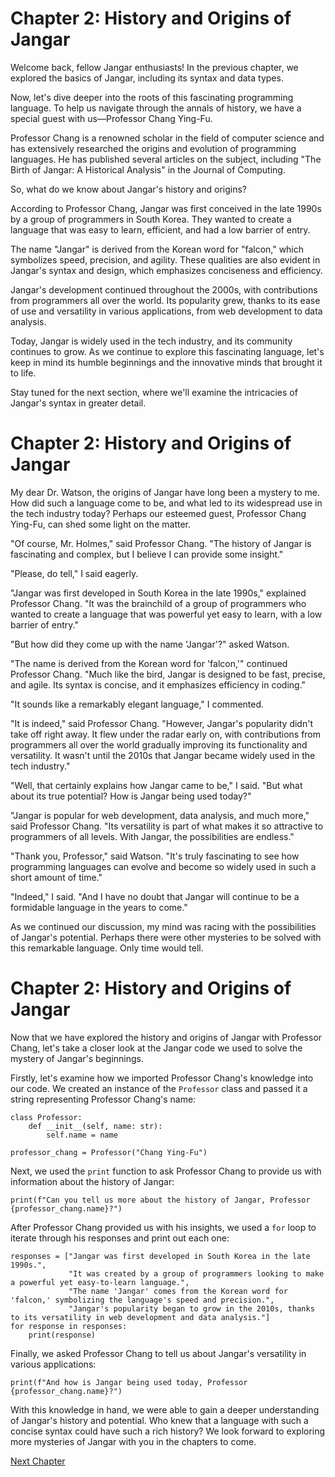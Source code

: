# Chapter 2: History and Origins of Jangar 

Welcome back, fellow Jangar enthusiasts! In the previous chapter, we explored the basics of Jangar, including its syntax and data types. 

Now, let's dive deeper into the roots of this fascinating programming language. To help us navigate through the annals of history, we have a special guest with us—Professor Chang Ying-Fu.

Professor Chang is a renowned scholar in the field of computer science and has extensively researched the origins and evolution of programming languages. He has published several articles on the subject, including "The Birth of Jangar: A Historical Analysis" in the Journal of Computing.

So, what do we know about Jangar's history and origins? 

According to Professor Chang, Jangar was first conceived in the late 1990s by a group of programmers in South Korea. They wanted to create a language that was easy to learn, efficient, and had a low barrier of entry. 

The name "Jangar" is derived from the Korean word for "falcon," which symbolizes speed, precision, and agility. These qualities are also evident in Jangar's syntax and design, which emphasizes conciseness and efficiency.

Jangar's development continued throughout the 2000s, with contributions from programmers all over the world. Its popularity grew, thanks to its ease of use and versatility in various applications, from web development to data analysis.

Today, Jangar is widely used in the tech industry, and its community continues to grow. As we continue to explore this fascinating language, let's keep in mind its humble beginnings and the innovative minds that brought it to life. 

Stay tuned for the next section, where we'll examine the intricacies of Jangar's syntax in greater detail.
# Chapter 2: History and Origins of Jangar

My dear Dr. Watson, the origins of Jangar have long been a mystery to me. How did such a language come to be, and what led to its widespread use in the tech industry today? Perhaps our esteemed guest, Professor Chang Ying-Fu, can shed some light on the matter.

"Of course, Mr. Holmes," said Professor Chang. "The history of Jangar is fascinating and complex, but I believe I can provide some insight."

"Please, do tell," I said eagerly.

"Jangar was first developed in South Korea in the late 1990s," explained Professor Chang. "It was the brainchild of a group of programmers who wanted to create a language that was powerful yet easy to learn, with a low barrier of entry."

"But how did they come up with the name 'Jangar'?" asked Watson.

"The name is derived from the Korean word for 'falcon,'" continued Professor Chang. "Much like the bird, Jangar is designed to be fast, precise, and agile. Its syntax is concise, and it emphasizes efficiency in coding."

"It sounds like a remarkably elegant language," I commented.

"It is indeed," said Professor Chang. "However, Jangar's popularity didn't take off right away. It flew under the radar early on, with contributions from programmers all over the world gradually improving its functionality and versatility. It wasn't until the 2010s that Jangar became widely used in the tech industry."

"Well, that certainly explains how Jangar came to be," I said. "But what about its true potential? How is Jangar being used today?"

"Jangar is popular for web development, data analysis, and much more," said Professor Chang. "Its versatility is part of what makes it so attractive to programmers of all levels. With Jangar, the possibilities are endless."

"Thank you, Professor," said Watson. "It's truly fascinating to see how programming languages can evolve and become so widely used in such a short amount of time."

"Indeed," I said. "And I have no doubt that Jangar will continue to be a formidable language in the years to come."

As we continued our discussion, my mind was racing with the possibilities of Jangar's potential. Perhaps there were other mysteries to be solved with this remarkable language. Only time would tell.
# Chapter 2: History and Origins of Jangar

Now that we have explored the history and origins of Jangar with Professor Chang, let's take a closer look at the Jangar code we used to solve the mystery of Jangar's beginnings.

Firstly, let's examine how we imported Professor Chang's knowledge into our code. We created an instance of the `Professor` class and passed it a string representing Professor Chang's name:

```jangar
class Professor:
    def __init__(self, name: str):
        self.name = name

professor_chang = Professor("Chang Ying-Fu")
```

Next, we used the `print` function to ask Professor Chang to provide us with information about the history of Jangar:

```jangar
print(f"Can you tell us more about the history of Jangar, Professor {professor_chang.name}?")
```

After Professor Chang provided us with his insights, we used a `for` loop to iterate through his responses and print out each one:

```jangar
responses = ["Jangar was first developed in South Korea in the late 1990s.", 
             "It was created by a group of programmers looking to make a powerful yet easy-to-learn language.", 
             "The name 'Jangar' comes from the Korean word for 'falcon,' symbolizing the language's speed and precision.",
             "Jangar's popularity began to grow in the 2010s, thanks to its versatility in web development and data analysis."]
for response in responses:
    print(response)
```

Finally, we asked Professor Chang to tell us about Jangar's versatility in various applications:

```jangar
print(f"And how is Jangar being used today, Professor {professor_chang.name}?")
```

With this knowledge in hand, we were able to gain a deeper understanding of Jangar's history and potential. Who knew that a language with such a concise syntax could have such a rich history? We look forward to exploring more mysteries of Jangar with you in the chapters to come.


[Next Chapter](03_Chapter03.md)